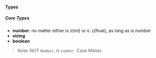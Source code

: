 #### Types
##### Core Types
- **number**: no matter either is `5`(int) or `6.1`(float), as long as is number
- **string**
- **boolean**

> Note: NOT `Number`, is `number`. Case Matter.

